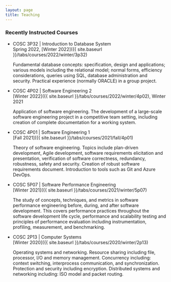 ```yaml
---
layout: page
title: Teaching
---
```


### Recently Instructed Courses

* COSC 3P32 | Introduction to Database System\
  Spring 2022, [Winter 2022]({{ site.baseurl }}/tabs/courses/2022/winter/3p32)
  
  Fundamental database concepts: specification, design and applications; various models including the relational model; 
  normal forms, efficiency considerations, queries using SQL, database administration and security. Practical experience 
  (normally ORACLE) in a group project.

* COSC 4P02 | Software Engineering 2\
  [Winter 2022]({{ site.baseurl }}/tabs/courses/2022/winter/4p02), Winter 2021
  
  Application of software engineering. The development of a large-scale software engineering project in a competitive team 
  setting, including creation of complete documentation for a working system.

* COSC 4P01 | Software Engineering 1\
  [Fall 2021]({{ site.baseurl }}/tabs/courses/2021/fall/4p01)
  
  Theory of software engineering. Topics include plan-driven development, Agile development, software requirements elicitation 
  and presentation, verification of software correctness, redundancy, robustness, safety and security. Creation of robust 
  software requirements document. Introduction to tools such as Git and Azure DevOps.

* COSC 5P07 | Software Performance Engineering\
  [Winter 2021]({{ site.baseurl }}/tabs/courses/2021/winter/5p07)
  
  The study of concepts, techniques, and metrics in software performance engineering before, during, and after software 
  development. This covers performance practices throughout the software development life cycle, performance and scalability 
  testing and principles of performance evaluation including instrumentation, profiling, measurement, and benchmarking.

* COSC 2P13 | Computer Systems\
  [Winter 2020]({{ site.baseurl }}/tabs/courses/2020/winter/2p13)

  Operating systems and networking. Resource sharing including file, processor, I/O and memory management. Concurrency including: context 
  switching, interprocess communication, and synchronization. Protection and security including encryption. Distributed systems and 
  networking including: ISO model and packet routing.